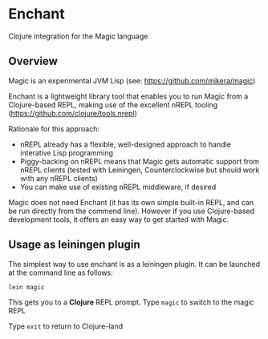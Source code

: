 # Enchant
Clojure integration for the Magic language 

## Overview

Magic is an experimental JVM Lisp (see: https://github.com/mikera/magic)

Enchant is a lightweight library tool that enables you to run Magic from a Clojure-based REPL, making use of the excellent nREPL tooling (https://github.com/clojure/tools.nrepl)

Rationale for this approach:
- nREPL already has a flexible, well-designed approach to handle interative Lisp programming
- Piggy-backing on nREPL means that Magic gets automatic support from nREPL clients (tested with Leiningen, Counterclockwise but should work with any nREPL clients)
- You can make use of existing nREPL middleware, if desired

Magic does not need Enchant (it has its own simple built-in REPL, and can be run directly from the commend line). However if you use Clojure-based development tools, it offers an easy way to get started with Magic.

## Usage as leiningen plugin

The simplest way to use enchant is as a leiningen plugin. It can be launched at the command line as follows:

```
lein magic
```

This gets you to a **Clojure** REPL prompt. Type `magic` to switch to the magic REPL

Type `exit` to return to Clojure-land


